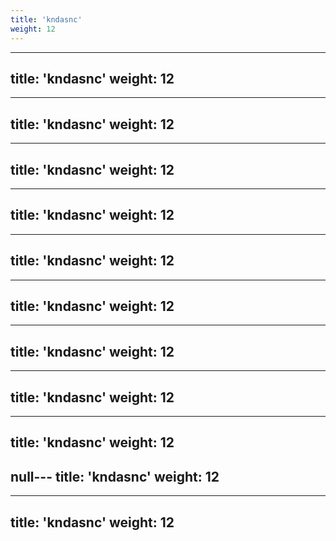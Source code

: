 ```yaml
---
title: 'kndasnc' 
weight: 12
---
```


---
title: 'kndasnc' 
weight: 12
---

---
title: 'kndasnc' 
weight: 12
---

---
title: 'kndasnc' 
weight: 12
---

---
title: 'kndasnc' 
weight: 12
---

---
title: 'kndasnc' 
weight: 12
---

---
title: 'kndasnc' 
weight: 12
---

---
title: 'kndasnc' 
weight: 12
---

---
title: 'kndasnc' 
weight: 12
---

---
title: 'kndasnc' 
weight: 12
---

null---
title: 'kndasnc' 
weight: 12
---

---
title: 'kndasnc' 
weight: 12
---


